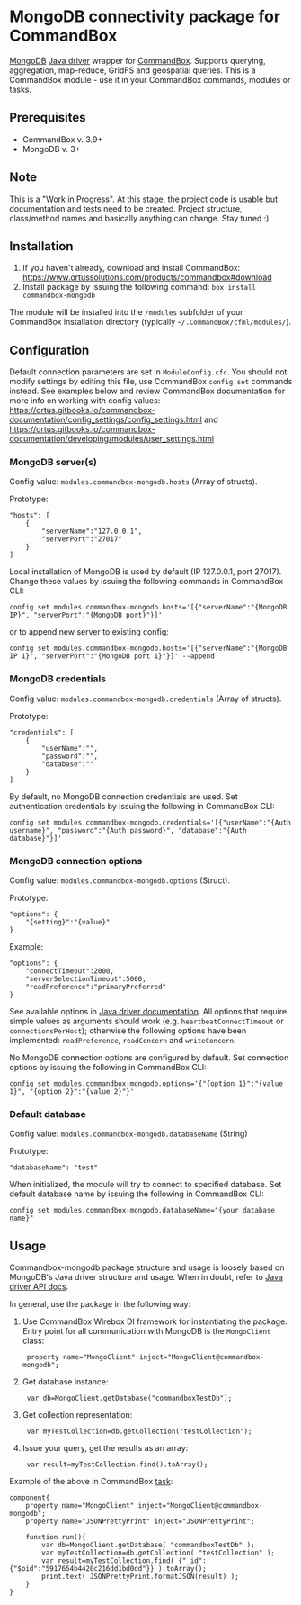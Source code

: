 # MongoDB connectivity package for CommandBox
[MongoDB](https://www.mongodb.com/) [Java driver](http://mongodb.github.io/mongo-java-driver/) wrapper for [CommandBox](https://www.ortussolutions.com/products/commandbox). Supports querying, aggregation, map-reduce, GridFS and geospatial queries. This is a CommandBox module - use it in your CommandBox commands, modules or tasks.

## Prerequisites
- CommandBox v. 3.9+ 
- MongoDB v. 3+

## Note
This is a "Work in Progress". At this stage, the project code is usable but documentation and tests need to be created. Project structure, class/method names and basically anything can change. Stay tuned :)

## Installation

1. If you haven't already, download and install CommandBox: https://www.ortussolutions.com/products/commandbox#download
2. Install package by issuing the following command: `box install commandbox-mongodb`

The module will be installed into the `/modules` subfolder of your CommandBox installation directory (typically `~/.CommandBox/cfml/modules/`). 

## Configuration
Default connection parameters are set in `ModuleConfig.cfc`. You should not modify settings by editing this file, use CommandBox `config set` commands instead. See examples below and review CommandBox documentation for more info on working with config values: https://ortus.gitbooks.io/commandbox-documentation/config_settings/config_settings.html and https://ortus.gitbooks.io/commandbox-documentation/developing/modules/user_settings.html

### MongoDB server(s)
Config value: `modules.commandbox-mongodb.hosts` (Array of structs). 

Prototype:

	"hosts": [
		{
			"serverName":"127.0.0.1",
			"serverPort":"27017"
		}
	]

Local installation of MongoDB is used by default (IP 127.0.0.1, port 27017). Change these values by issuing the following commands in CommandBox CLI:

	config set modules.commandbox-mongodb.hosts='[{"serverName":"{MongoDB IP}", "serverPort":"{MongoDB port}"}]'
or to append new server to existing config:

	config set modules.commandbox-mongodb.hosts='[{"serverName":"{MongoDB IP 1}", "serverPort":"{MongoDB port 1}"}]' --append



### MongoDB credentials
Config value: `modules.commandbox-mongodb.credentials` (Array of structs).

Prototype:

	"credentials": [
		{
			"userName":"",
			"password":"",
			"database":""
		}
	]

By default, no MongoDB connection credentials are used. Set authentication credentials by issuing the following in CommandBox CLI:

	config set modules.commandbox-mongodb.credentials='[{"userName":"{Auth username}", "password":"{Auth password}", "database":"{Auth database}"}]'


### MongoDB connection options
Config value: `modules.commandbox-mongodb.options` (Struct).

Prototype:

	"options": {
		"{setting}":"{value}"
	}

Example:

	"options": {
		"connectTimeout":2000,
		"serverSelectionTimeout":5000,
		"readPreference":"primaryPreferred"
	}

See available options in [Java driver documentation](http://api.mongodb.com/java/current/com/mongodb/MongoClientOptions.Builder.html).
All options that require simple values as arguments should work (e.g. `heartbeatConnectTimeout` or `connectionsPerHost`); otherwise the following options have been implemented: `readPreference`, `readConcern` and `writeConcern`.

No MongoDB connection options are configured by default. Set connection options by issuing the following in CommandBox CLI:

	config set modules.commandbox-mongodb.options='{"{option 1}":"{value 1}", "{option 2}":"{value 2}"}'


### Default database
Config value: `modules.commandbox-mongodb.databaseName` (String)

Prototype:

	"databaseName": "test"

When initialized, the module will try to connect to specified database. Set default database name by issuing the following in CommandBox CLI:

	config set modules.commandbox-mongodb.databaseName="{your database name}"


## Usage
Commandbox-mongodb package structure and usage is loosely based on MongoDB's Java driver structure and usage. When in doubt, refer to [Java driver API docs](http://api.mongodb.com/java/current/).

In general, use the package in the following way:
1. Use CommandBox Wirebox DI framework for instantiating the package. Entry point for all communication with MongoDB is the `MongoClient` class:

		property name="MongoClient" inject="MongoClient@commandbox-mongodb";

2. Get database instance:

		var db=MongoClient.getDatabase("commandboxTestDb");

3. Get collection representation:

		var myTestCollection=db.getCollection("testCollection");

4. Issue your query, get the results as an array:

		var result=myTestCollection.find().toArray();


Example of the above in CommandBox [task](https://commandbox.ortusbooks.com/content/task-runners.html):

	component{
		property name="MongoClient" inject="MongoClient@commandbox-mongodb";
		property name="JSONPrettyPrint" inject="JSONPrettyPrint";

		function run(){
			var db=MongoClient.getDatabase( "commandboxTestDb" );
			var myTestCollection=db.getCollection( "testCollection" );
			var result=myTestCollection.find( {"_id":{"$oid":"5917654b4420c216dd1bd0dd"}} ).toArray();
			print.text( JSONPrettyPrint.formatJSON(result) );
		}
	}